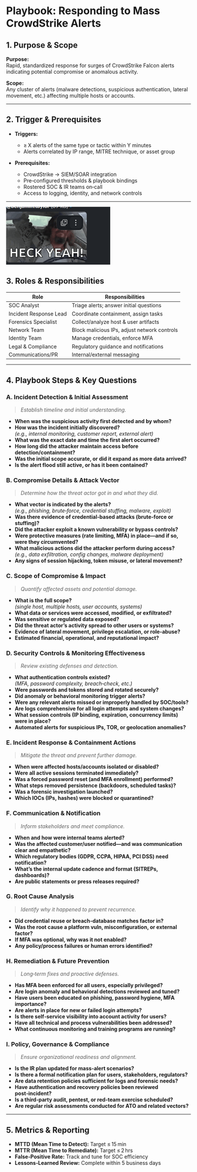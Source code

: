 # Playbook: Responding to Mass CrowdStrike Alerts

## 1. Purpose & Scope
**Purpose:**  
Rapid, standardized response for surges of CrowdStrike Falcon alerts indicating potential compromise or anomalous activity.

**Scope:**  
Any cluster of alerts (malware detections, suspicious authentication, lateral movement, etc.) affecting multiple hosts or accounts.

---

## 2. Trigger & Prerequisites

- **Triggers:**  
  - ≥ X alerts of the same type or tactic within Y minutes  
  - Alerts correlated by IP range, MITRE technique, or asset group

- **Prerequisites:**  
  - CrowdStrike → SIEM/SOAR integration  
  - Pre‑configured thresholds & playbook bindings  
  - Rostered SOC & IR teams on‑call  
  - Access to logging, identity, and network controls

---
![alt text](image.png)
## 3. Roles & Responsibilities

| Role                  | Responsibilities                                    |
|-----------------------|-----------------------------------------------------|
| SOC Analyst           | Triage alerts; answer initial questions             |
| Incident Response Lead| Coordinate containment, assign tasks                |
| Forensics Specialist  | Collect/analyze host & user artifacts               |
| Network Team          | Block malicious IPs, adjust network controls        |
| Identity Team         | Manage credentials, enforce MFA                     |
| Legal & Compliance    | Regulatory guidance and notifications               |
| Communications/PR     | Internal/external messaging                         |

---

## 4. Playbook Steps & Key Questions

### A. Incident Detection & Initial Assessment  
> *Establish timeline and initial understanding.*

- **When was the suspicious activity first detected and by whom?**  
- **How was the incident initially discovered?**  
  _(e.g., internal monitoring, customer report, external alert)_  
- **What was the exact date and time the first alert occurred?**  
- **How long did the attacker maintain access before detection/containment?**  
- **Was the initial scope accurate, or did it expand as more data arrived?**  
- **Is the alert flood still active, or has it been contained?**  

### B. Compromise Details & Attack Vector  
> *Determine how the threat actor got in and what they did.*

- **What vector is indicated by the alerts?**  
  _(e.g., phishing, brute‑force, credential stuffing, malware, exploit)_  
- **Was there evidence of credential‑based attacks (brute‑force or stuffing)?**  
- **Did the attacker exploit a known vulnerability or bypass controls?**  
- **Were protective measures (rate limiting, MFA) in place—and if so, were they circumvented?**  
- **What malicious actions did the attacker perform during access?**  
  _(e.g., data exfiltration, config changes, malware deployment)_  
- **Any signs of session hijacking, token misuse, or lateral movement?**  

### C. Scope of Compromise & Impact  
> *Quantify affected assets and potential damage.*

- **What is the full scope?**  
  _(single host, multiple hosts, user accounts, systems)_  
- **What data or services were accessed, modified, or exfiltrated?**  
- **Was sensitive or regulated data exposed?**  
- **Did the threat actor’s activity spread to other users or systems?**  
- **Evidence of lateral movement, privilege escalation, or role‑abuse?**  
- **Estimated financial, operational, and reputational impact?**  

### D. Security Controls & Monitoring Effectiveness  
> *Review existing defenses and detection.*

- **What authentication controls existed?**  
  _(MFA, password complexity, breach‑check, etc.)_  
- **Were passwords and tokens stored and rotated securely?**  
- **Did anomaly or behavioral monitoring trigger alerts?**  
- **Were any relevant alerts missed or improperly handled by SOC/tools?**  
- **Are logs comprehensive for all login attempts and system changes?**  
- **What session controls (IP binding, expiration, concurrency limits) were in place?**  
- **Automated alerts for suspicious IPs, TOR, or geolocation anomalies?**  

### E. Incident Response & Containment Actions  
> *Mitigate the threat and prevent further damage.*

- **When were affected hosts/accounts isolated or disabled?**  
- **Were all active sessions terminated immediately?**  
- **Was a forced password reset (and MFA enrollment) performed?**  
- **What steps removed persistence (backdoors, scheduled tasks)?**  
- **Was a forensic investigation launched?**  
- **Which IOCs (IPs, hashes) were blocked or quarantined?**  

### F. Communication & Notification  
> *Inform stakeholders and meet compliance.*

- **When and how were internal teams alerted?**  
- **Was the affected customer/user notified—and was communication clear and empathetic?**  
- **Which regulatory bodies (GDPR, CCPA, HIPAA, PCI DSS) need notification?**  
- **What’s the internal update cadence and format (SITREPs, dashboards)?**  
- **Are public statements or press releases required?**  

### G. Root Cause Analysis  
> *Identify why it happened to prevent recurrence.*

- **Did credential reuse or breach‑database matches factor in?**  
- **Was the root cause a platform vuln, misconfiguration, or external factor?**  
- **If MFA was optional, why was it not enabled?**  
- **Any policy/process failures or human errors identified?**  

### H. Remediation & Future Prevention  
> *Long‑term fixes and proactive defenses.*

- **Has MFA been enforced for all users, especially privileged?**  
- **Are login anomaly and behavioral detections reviewed and tuned?**  
- **Have users been educated on phishing, password hygiene, MFA importance?**  
- **Are alerts in place for new or failed login attempts?**  
- **Is there self‑service visibility into account activity for users?**  
- **Have all technical and process vulnerabilities been addressed?**  
- **What continuous monitoring and training programs are running?**  

### I. Policy, Governance & Compliance  
> *Ensure organizational readiness and alignment.*

- **Is the IR plan updated for mass‑alert scenarios?**  
- **Is there a formal notification plan for users, stakeholders, regulators?**  
- **Are data retention policies sufficient for logs and forensic needs?**  
- **Have authentication and recovery policies been reviewed post‑incident?**  
- **Is a third‑party audit, pentest, or red‑team exercise scheduled?**  
- **Are regular risk assessments conducted for ATO and related vectors?**  

---

## 5. Metrics & Reporting
- **MTTD (Mean Time to Detect):** Target ≤ 15 min  
- **MTTR (Mean Time to Remediate):** Target ≤ 2 hrs  
- **False‑Positive Rate:** Track and tune for SOC efficiency  
- **Lessons‑Learned Review:** Complete within 5 business days  
